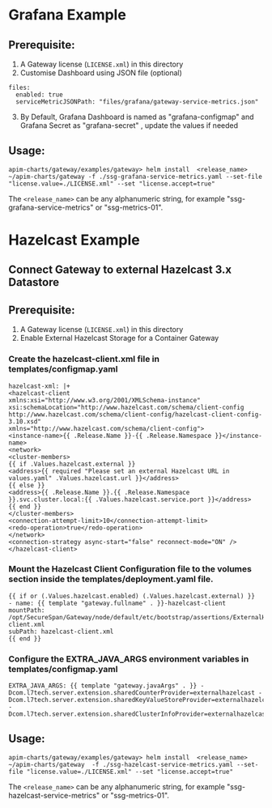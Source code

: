 # Grafana Example

## Prerequisite:
1. A Gateway license (`LICENSE.xml`) in this directory
2. Customise Dashboard using JSON file (optional)
```
files:
  enabled: true
  serviceMetricJSONPath: "files/grafana/gateway-service-metrics.json"
```
3. By Default, Grafana Dashboard is named as "grafana-configmap" and Grafana Secret as "grafana-secret" , update the values if needed


## Usage:
`apim-charts/gateway/examples/gateway> helm install  <release_name>  ~/apim-charts/gateway -f ./ssg-grafana-service-metrics.yaml --set-file "license.value=./LICENSE.xml" --set "license.accept=true"`

The `<release_name>` can be any alphanumeric string, for example "ssg-grafana-service-metrics" or "ssg-metrics-01".

# Hazelcast Example

## Connect Gateway to external Hazelcast 3.x Datastore

## Prerequisite:
1. A Gateway license (`LICENSE.xml`) in this directory
2. Enable External Hazelcast Storage for a Container Gateway

### Create the hazelcast-client.xml file in templates/configmap.yaml
```
hazelcast-xml: |+
<hazelcast-client
xmlns:xsi="http://www.w3.org/2001/XMLSchema-instance"
xsi:schemaLocation="http://www.hazelcast.com/schema/client-config
http://www.hazelcast.com/schema/client-config/hazelcast-client-config-3.10.xsd"
xmlns="http://www.hazelcast.com/schema/client-config">
<instance-name>{{ .Release.Name }}-{{ .Release.Namespace }}</instance-name>
<network>
<cluster-members>
{{ if .Values.hazelcast.external }}
<address>{{ required "Please set an external Hazelcast URL in values.yaml" .Values.hazelcast.url }}</address>
{{ else }}
<address>{{ .Release.Name }}.{{ .Release.Namespace }}.svc.cluster.local:{{ .Values.hazelcast.service.port }}</address>
{{ end }}
</cluster-members>
<connection-attempt-limit>10</connection-attempt-limit>
<redo-operation>true</redo-operation>
</network>
<connection-strategy async-start="false" reconnect-mode="ON" />
</hazelcast-client>

```
### Mount the Hazelcast Client Configuration file to the volumes section inside the templates/deployment.yaml file.
```
{{ if or (.Values.hazelcast.enabled) (.Values.hazelcast.external) }}
- name: {{ template "gateway.fullname" . }}-hazelcast-client
mountPath: /opt/SecureSpan/Gateway/node/default/etc/bootstrap/assertions/ExternalHazelcastSharedStateProviderAssertion/hazelcast-client.xml
subPath: hazelcast-client.xml
{{ end }}

```
### Configure the EXTRA_JAVA_ARGS environment variables in templates/configmap.yaml
```
EXTRA_JAVA_ARGS: {{ template "gateway.javaArgs" . }} -Dcom.l7tech.server.extension.sharedCounterProvider=externalhazelcast -Dcom.l7tech.server.extension.sharedKeyValueStoreProvider=externalhazelcast -Dcom.l7tech.server.extension.sharedClusterInfoProvider=externalhazelcast
```


## Usage:
`apim-charts/gateway/examples/gateway> helm install  <release_name>  ~/apim-charts/gateway  -f ./ssg-hazelcast-service-metrics.yaml --set-file "license.value=./LICENSE.xml" --set "license.accept=true"`

The `<release_name>` can be any alphanumeric string, for example "ssg-hazelcast-service-metrics" or "ssg-metrics-01".
